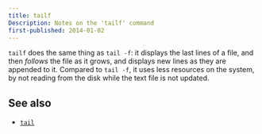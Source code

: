 ```yaml
---
title: tailf
Description: Notes on the 'tailf' command
first-published: 2014-01-02
---
```


`tailf` does the same thing as `tail -f`: it displays the last lines of 
a file, and then *follows* the file as it grows, and displays new lines 
as they are appended to it. Compared to `tail -f`, it uses less 
resources on the system, by not reading from the disk while the text 
file is not updated.

See also
--------

*   [`tail`](/posts/tail/)

